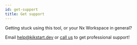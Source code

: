 ```yaml
---
id: get-support
title: Get support
---
```


Getting stuck using this tool, or your Nx Workspace in general?

Email [help@kikstart.dev](mailto:help@kikstart.dev) or [call us](tel:+15409233626) to get professional support!
